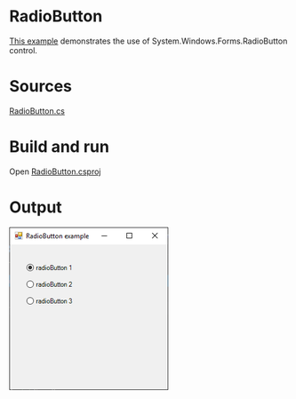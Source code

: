 # RadioButton

[This example](.) demonstrates the use of System.Windows.Forms.RadioButton control.

# Sources

[RadioButton.cs](RadioButton.cs)

# Build and run

Open [RadioButton.csproj](RadioButton.csproj)

# Output

![Screenshot](../../docs/Pictures/Forms/RadioButton.png)

